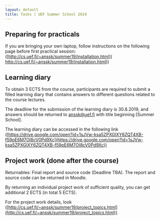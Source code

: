 ```yaml
---
layout: default
title: Tasks | UEF Summer School 2019
---
```


## Preparing for practicals
If you are bringing your own laptop, follow instructions on the following page before first practical session:  ([http://cs.uef.fi/~anssk/summer19/installation.html]( http://cs.uef.fi/~anssk/summer19/installation.html))

## Learning diary

<!--Filled learning diary can be returned in Moodle ([https://moodle.uef.fi/course/view.php?id=17032](https://moodle.uef.fi/course/view.php?id=17032)). <!--([https://moodle.uef.fi/course/view.php?id=17032](https://moodle.uef.fi/course/view.php?id=17032))-->

To obtain 3 ECTS from the course, participants are required to submit a filled learning diary that contains answers to different questions related to the course lectures.
 
The deadline for the submission of the learning diary is 30.8.2019, and answers should be returned to anssk@uef.fi with title beginning [Summer School]. 

The learning diary can be accessed in the following link ([https://drive.google.com/open?id=1sJVw-ksa5ZPXGlXY6ZQT4XB-f59pE6M7OI8cV0Pd9Xc](https://drive.google.com/open?id=1sJVw-ksa5ZPXGlXY6ZQT4XB-f59pE6M7OI8cV0Pd9Xc))



<!--**Learning diary questions:** [https://moodle.uef.fi/mod/resource/view.php?id=1309620](https://moodle.uef.fi/mod/resource/view.php?id=1309620)-->


## Project work (done after the course)
Returnables: Final report and source code (Deadline TBA). The report and source code can be returned in Moodle.

By returning an individual project work of sufficient quality, you can get additional 2 ECTS (in total 5 ECTS).

For the project work details, look ([http://cs.uef.fi/~anssk/summer19/project_topics.html](http://cs.uef.fi/~anssk/summer19/project_topics.html))

<!--
#### Challenge 1: Train an agent that plays Toribash
- Toribash is a 1v1 fighting game.
- Design and/or train an agent for Toribash-DestroyUke-v1 task: The higher cumulative reward at the end of the game/episode, the better. Find the environment from Github link below.
- Ready made learning environment (ToriLLE) can be found from this link:
[https://github.com/Miffyli/ToriLLE](https://github.com/Miffyli/ToriLLE)
- Information about ToriLLE can be found from our paper
[https://arxiv.org/abs/1807.10110](https://arxiv.org/abs/1807.10110)

#### Challenge 2: Imitating a celebrity voice
- Use the corpus VoxCeleb ([http://www.robots.ox.ac.uk/~vgg/data/voxceleb/](http://www.robots.ox.ac.uk/~vgg/data/voxceleb/))
- It contains a very large number (> 1000) of celebrity voices. Find closest to
your voice using speaker recognition technology.
- Try to see if you can get better score by modifying your voice.
- Get the project package including pre-trained speaker recognition models from [here](http://cs.uef.fi/~vvestman/files/celeb_match_project.zip).

#### Challenge 3: Test the impact of environmental noise in a Speaker Recognition System (SRS)
- Modify a set of speech signals from Voxceleb by adding noise and test the performance of the SRS (Use the SRS from the practice)
- Apply a speech enhancement method and recheck the system performance (e.g. Wiener filter in Scipy)
- Challenge the system with a different issue and compare results (e.g. short duration)
- Record your own voice and repeat the process. Compare the obtained results with the one with the previous set of signals and discuss.
- Get the project package including pre-trained speaker recognition models from [here](http://cs.uef.fi/~vvestman/files/challenge3.zip). -->
